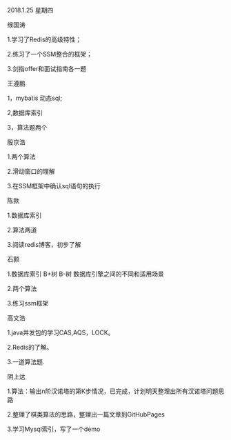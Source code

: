 2018.1.25       星期四

缑国涛

1.学习了Redis的高级特性；

2.练习了一个SSM整合的框架；

3.剑指offer和面试指南各一题

王遵鹏

1，mybatis  动态sql;

2,数据库索引

3，算法题两个


殷京浩

1.两个算法

2.滑动窗口的理解

3.在SSM框架中确认sql语句的执行

陈款

1.数据库索引

2.算法两道

3.阅读redis博客，初步了解

石颢

1.数据库索引  B+树  B-树  数据库引擎之间的不同和适用场景 

2.两个算法

3.练习ssm框架

高文浩

1.java并发包的学习CAS,AQS，LOCK。

2.Redis的了解。

3.一道算法题.

阴上达

1.算法：输出n阶汉诺塔的第K步情况，已完成，计划明天整理出所有汉诺塔问题思路

2.整理了棋类算法的思路，整理出一篇文章到GitHubPages

3.学习Mysql索引，写了一个demo